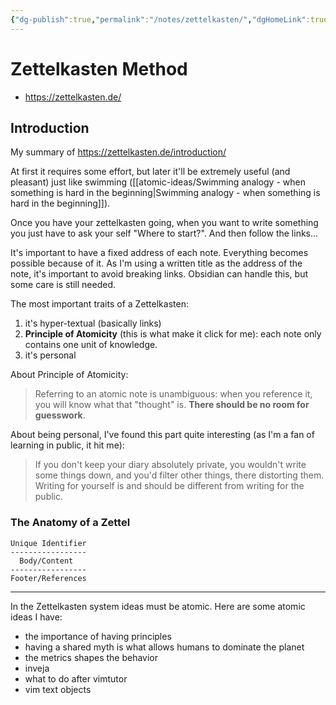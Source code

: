 ```yaml
---
{"dg-publish":true,"permalink":"/notes/zettelkasten/","dgHomeLink":true,"dgPassFrontmatter":false}
---
```


# Zettelkasten Method

- <https://zettelkasten.de/>

## Introduction

My summary of <https://zettelkasten.de/introduction/>

At first it requires some effort, but later it'll be extremely useful (and pleasant) just like swimming ([[atomic-ideas/Swimming analogy - when something is hard in the beginning|Swimming analogy - when something is hard in the beginning]]).

Once you have your zettelkasten going, when you want to write something you just have to ask your self "Where to start?". And then follow the links...

It's important to have a fixed address of each note. Everything becomes possible because of it. As I'm using a written title as the address of the note, it's important to avoid breaking links. Obsidian can handle this, but some care is still needed.

The most important traits of a Zettelkasten:

1. it's hyper-textual (basically links)
2. **Principle of Atomicity** (this is what make it click for me): each note only contains one unit of knowledge.
3. it's personal

About Principle of Atomicity:

> Referring to an atomic note is unambiguous: when you reference it, you will know what that "thought" is. **There should be no room for guesswork**.

About being personal, I've found this part quite interesting (as I'm a fan of learning in public, it hit me):

> If you don't keep your diary absolutely private, you wouldn't write some things down, and you'd filter other things, there distorting them. Writing for yourself is and should be different from writing for the public.

### The Anatomy of a Zettel

```
Unique Identifier
-----------------
  Body/Content
-----------------
Footer/References
```

---

In the Zettelkasten system ideas must be atomic. Here are some atomic ideas I have:

- the importance of having principles
- having a shared myth is what allows humans to dominate the planet
- the metrics shapes the behavior
- inveja
- what to do after vimtutor
- vim text objects